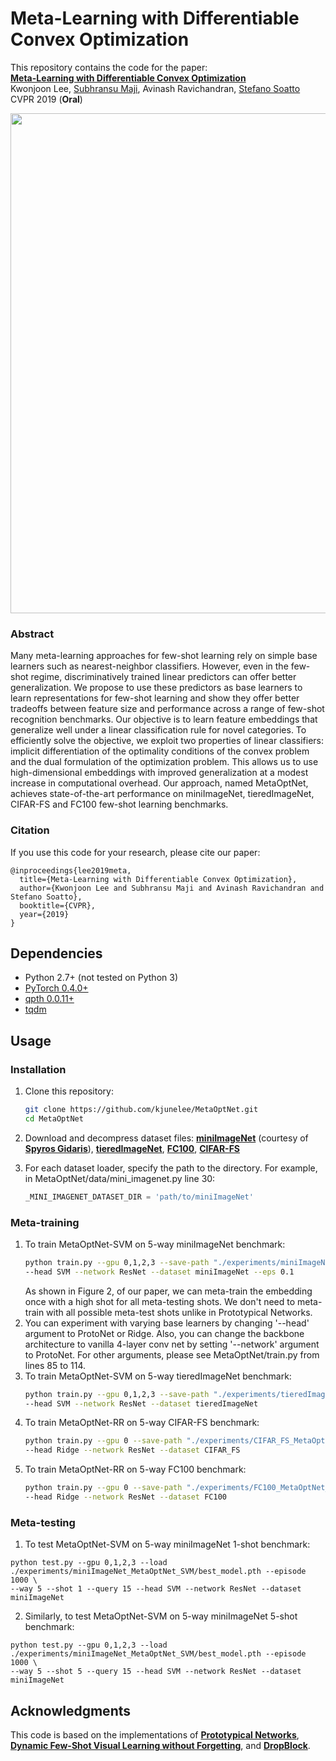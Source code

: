 # Meta-Learning with Differentiable Convex Optimization
This repository contains the code for the paper:
<br>
[**Meta-Learning with Differentiable Convex Optimization**](https://arxiv.org/pdf/1904.03758.pdf)
<br>
Kwonjoon Lee, [Subhransu Maji](https://people.cs.umass.edu/~smaji/), Avinash Ravichandran, [Stefano Soatto](http://web.cs.ucla.edu/~soatto/)
CVPR 2019 (**Oral**)
<p align='center'>
  <img src='algorithm.png' width="800px">
</p>

### Abstract

Many meta-learning approaches for few-shot learning rely on simple base learners such as nearest-neighbor classifiers. However, even in the few-shot regime, discriminatively trained linear predictors can offer better generalization. We propose to use these predictors as base learners to learn representations for few-shot learning and show they offer better tradeoffs between feature size and performance across a range of few-shot recognition benchmarks. Our objective is to learn feature embeddings that generalize well under a linear classification rule for novel categories. To efficiently solve the objective, we exploit two properties of linear classifiers: implicit differentiation of the optimality conditions of the convex problem and the dual formulation of the optimization problem. This allows us to use high-dimensional embeddings with improved generalization at a modest increase in computational overhead. Our approach, named MetaOptNet, achieves state-of-the-art performance on miniImageNet, tieredImageNet, CIFAR-FS and FC100 few-shot learning benchmarks.

### Citation

If you use this code for your research, please cite our paper:
```
@inproceedings{lee2019meta,
  title={Meta-Learning with Differentiable Convex Optimization},
  author={Kwonjoon Lee and Subhransu Maji and Avinash Ravichandran and Stefano Soatto},
  booktitle={CVPR},
  year={2019}
}
```

## Dependencies
* Python 2.7+ (not tested on Python 3)
* [PyTorch 0.4.0+](http://pytorch.org)
* [qpth 0.0.11+](https://github.com/locuslab/qpth)
* [tqdm](https://github.com/tqdm/tqdm)

## Usage

### Installation

1. Clone this repository:
    ```bash
    git clone https://github.com/kjunelee/MetaOptNet.git
    cd MetaOptNet
    ```
2. Download and decompress dataset files: [**miniImageNet**](https://drive.google.com/file/d/12V7qi-AjrYi6OoJdYcN_k502BM_jcP8D/view?usp=sharing) (courtesy of [**Spyros Gidaris**](https://github.com/gidariss/FewShotWithoutForgetting)), [**tieredImageNet**](https://drive.google.com/open?id=1nVGCTd9ttULRXFezh4xILQ9lUkg0WZCG), [**FC100**](https://drive.google.com/file/d/1_ZsLyqI487NRDQhwvI7rg86FK3YAZvz1/view?usp=sharing), [**CIFAR-FS**](https://drive.google.com/file/d/1GjGMI0q3bgcpcB_CjI40fX54WgLPuTpS/view?usp=sharing)

3. For each dataset loader, specify the path to the directory. For example, in MetaOptNet/data/mini_imagenet.py line 30:
    ```python
    _MINI_IMAGENET_DATASET_DIR = 'path/to/miniImageNet'
    ```

### Meta-training
1. To train MetaOptNet-SVM on 5-way miniImageNet benchmark:
    ```bash
    python train.py --gpu 0,1,2,3 --save-path "./experiments/miniImageNet_MetaOptNet_SVM" --train-shot 15 \
    --head SVM --network ResNet --dataset miniImageNet --eps 0.1
    ```
    As shown in Figure 2, of our paper, we can meta-train the embedding once with a high shot for all meta-testing shots. We don't need to meta-train with all possible meta-test shots unlike in Prototypical Networks.
2. You can experiment with varying base learners by changing '--head' argument to ProtoNet or Ridge. Also, you can change the backbone architecture to vanilla 4-layer conv net by setting '--network' argument to ProtoNet. For other arguments, please see MetaOptNet/train.py from lines 85 to 114.
3. To train MetaOptNet-SVM on 5-way tieredImageNet benchmark:
    ```bash
    python train.py --gpu 0,1,2,3 --save-path "./experiments/tieredImageNet_MetaOptNet_SVM" --train-shot 10 \
    --head SVM --network ResNet --dataset tieredImageNet
    ```
3. To train MetaOptNet-RR on 5-way CIFAR-FS benchmark:
    ```bash
    python train.py --gpu 0 --save-path "./experiments/CIFAR_FS_MetaOptNet_RR" --train-shot 5 \
    --head Ridge --network ResNet --dataset CIFAR_FS
    ```
4. To train MetaOptNet-RR on 5-way FC100 benchmark:
    ```bash
    python train.py --gpu 0 --save-path "./experiments/FC100_MetaOptNet_RR" --train-shot 15 \
    --head Ridge --network ResNet --dataset FC100
    ```
### Meta-testing
1. To test MetaOptNet-SVM on 5-way miniImageNet 1-shot benchmark:
```
python test.py --gpu 0,1,2,3 --load ./experiments/miniImageNet_MetaOptNet_SVM/best_model.pth --episode 1000 \
--way 5 --shot 1 --query 15 --head SVM --network ResNet --dataset miniImageNet
```
2. Similarly, to test MetaOptNet-SVM on 5-way miniImageNet 5-shot benchmark:
```
python test.py --gpu 0,1,2,3 --load ./experiments/miniImageNet_MetaOptNet_SVM/best_model.pth --episode 1000 \
--way 5 --shot 5 --query 15 --head SVM --network ResNet --dataset miniImageNet
```

## Acknowledgments

This code is based on the implementations of [**Prototypical Networks**](https://github.com/cyvius96/prototypical-network-pytorch),  [**Dynamic Few-Shot Visual Learning without Forgetting**](https://github.com/gidariss/FewShotWithoutForgetting), and [**DropBlock**](https://github.com/miguelvr/dropblock).
